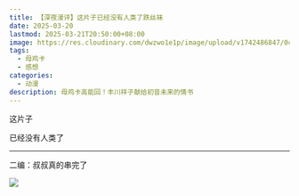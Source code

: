 ```yaml
---
title: 【深夜漫评】这片子已经没有人类了跌丝袜
date: 2025-03-20
lastmod: 2025-03-21T20:50:00+08:00
image: https://res.cloudinary.com/dwzwo1e1p/image/upload/v1742486847/0c2a2f1e08dc595af1389d12395f8f4_ylekzr.png
tags:
  - 母鸡卡
  - 感想
categories:
  - 动漫
description: 母鸡卡高能回！丰川祥子献给初音未来的情书
---
```

这片子

已经没有人类了

- - -

二编：叔叔真的串完了

![](https://res.cloudinary.com/dwzwo1e1p/image/upload/v1742561439/7aa71c38504a628bc87eb727571eed6_vvixwj.png)
